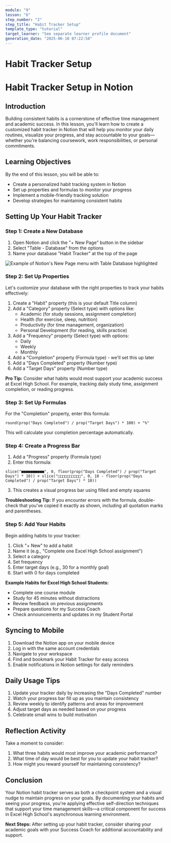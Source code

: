 ```yaml
---
module: "9"
lesson: "6"
step_number: "2"
step_title: "Habit Tracker Setup"
template_type: "tutorial"
target_learner: "See separate learner profile document"
generation_date: "2025-06-10 07:22:58"
---
```


# Habit Tracker Setup

# Habit Tracker Setup in Notion

## Introduction
Building consistent habits is a cornerstone of effective time management and academic success. In this lesson, you'll learn how to create a customized habit tracker in Notion that will help you monitor your daily routines, visualize your progress, and stay accountable to your goals—whether you're balancing coursework, work responsibilities, or personal commitments.

## Learning Objectives
By the end of this lesson, you will be able to:
- Create a personalized habit tracking system in Notion
- Set up properties and formulas to monitor your progress
- Implement a mobile-friendly tracking solution
- Develop strategies for maintaining consistent habits

## Setting Up Your Habit Tracker

### Step 1: Create a New Database
1. Open Notion and click the "+ New Page" button in the sidebar
2. Select "Table - Database" from the options
3. Name your database "Habit Tracker" at the top of the page

![Example of Notion's New Page menu with Table Database highlighted](https://placeholder-image.com/notion-new-database.jpg)

### Step 2: Set Up Properties
Let's customize your database with the right properties to track your habits effectively:

1. Create a "Habit" property (this is your default Title column)
2. Add a "Category" property (Select type) with options like:
   - Academic (for study sessions, assignment completion)
   - Health (for exercise, sleep, nutrition)
   - Productivity (for time management, organization)
   - Personal Development (for reading, skills practice)
3. Add a "Frequency" property (Select type) with options:
   - Daily
   - Weekly
   - Monthly
4. Add a "Completion" property (Formula type) - we'll set this up later
5. Add a "Days Completed" property (Number type)
6. Add a "Target Days" property (Number type)

**Pro Tip:** Consider what habits would most support your academic success at Excel High School. For example, tracking daily study time, assignment completion, or reading progress.

### Step 3: Set Up Formulas
For the "Completion" property, enter this formula:
```
round(prop("Days Completed") / prop("Target Days") * 100) + "%"
```

This will calculate your completion percentage automatically.

### Step 4: Create a Progress Bar
1. Add a "Progress" property (Formula type)
2. Enter this formula:
```
slice("■■■■■■■■■■", 0, floor(prop("Days Completed") / prop("Target Days") * 10)) + slice("□□□□□□□□□□", 0, 10 - floor(prop("Days Completed") / prop("Target Days") * 10))
```
3. This creates a visual progress bar using filled and empty squares

**Troubleshooting Tip:** If you encounter errors with the formula, double-check that you've copied it exactly as shown, including all quotation marks and parentheses.

### Step 5: Add Your Habits
Begin adding habits to your tracker:
1. Click "+ New" to add a habit
2. Name it (e.g., "Complete one Excel High School assignment")
3. Select a category
4. Set frequency
5. Enter target days (e.g., 30 for a monthly goal)
6. Start with 0 for days completed

**Example Habits for Excel High School Students:**
- Complete one course module
- Study for 45 minutes without distractions
- Review feedback on previous assignments
- Prepare questions for my Success Coach
- Check announcements and updates in my Student Portal

## Syncing to Mobile

1. Download the Notion app on your mobile device
2. Log in with the same account credentials
3. Navigate to your workspace
4. Find and bookmark your Habit Tracker for easy access
5. Enable notifications in Notion settings for daily reminders

## Daily Usage Tips

1. Update your tracker daily by increasing the "Days Completed" number
2. Watch your progress bar fill up as you maintain consistency
3. Review weekly to identify patterns and areas for improvement
4. Adjust target days as needed based on your progress
5. Celebrate small wins to build motivation

## Reflection Activity

Take a moment to consider:
1. What three habits would most improve your academic performance?
2. What time of day would be best for you to update your habit tracker?
3. How might you reward yourself for maintaining consistency?

## Conclusion

Your Notion habit tracker serves as both a checkpoint system and a visual nudge to maintain progress on your goals. By documenting your habits and seeing your progress, you're applying effective self-direction techniques that support your time management skills—a critical component for success in Excel High School's asynchronous learning environment.

**Next Steps:** After setting up your habit tracker, consider sharing your academic goals with your Success Coach for additional accountability and support.